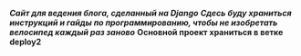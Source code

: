 ***Сайт для ведения блога, сделанный на Django***
***Сдесь буду храниться инструкций и гайды по программированию, чтобы не изобретать велосипед каждый раз заново***
**Основной проект храниться в ветке deploy2**
